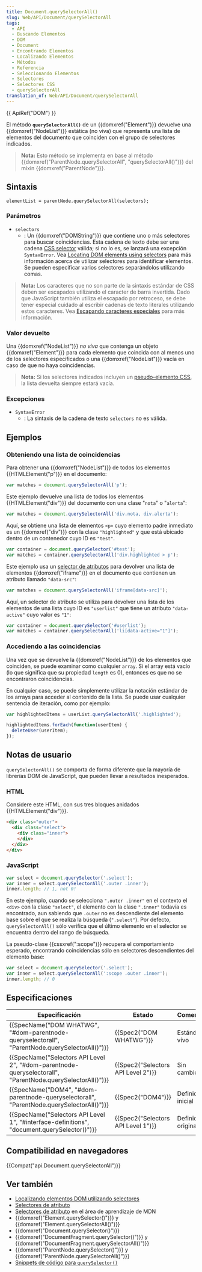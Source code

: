 ```yaml
---
title: Document.querySelectorAll()
slug: Web/API/Document/querySelectorAll
tags:
  - API
  - Buscando Elementos
  - DOM
  - Document
  - Encontrando Elementos
  - Localizando Elementos
  - Métodos
  - Referencia
  - Seleccionando Elementos
  - Selectores
  - Selectores CSS
  - querySelectorAll
translation_of: Web/API/Document/querySelectorAll
---
```

{{ ApiRef("DOM") }}

El método **`querySelectorAll()`** de un {{domxref("Element")}} devuelve una {{domxref("NodeList")}} estática (no viva) que representa una lista de elementos del documento que coinciden con el grupo de selectores indicados.

> **Nota:** Esto método se implementa en base al método {{domxref("ParentNode.querySelectorAll", "querySelectorAll()")}} del mixin {{domxref("ParentNode")}}.

## Sintaxis

    elementList = parentNode.querySelectorAll(selectors);

### Parámetros

- `selectors`
  - : Un {{domxref("DOMString")}} que contiene uno o más selectores para buscar coincidencias. Esta cadena de texto debe ser una cadena [CSS selector](/es/docs/Web/CSS/CSS_Selectors) válida; si no lo es, se lanzará una excepción `SyntaxError`. Vea [Locating DOM elements using selectors](/es/docs/Web/API/Document_object_model/Locating_DOM_elements_using_selectors) para más información acerca de utilizar selectores para identificar elementos. Se pueden especificar varios selectores separándolos utilizando comas.

> **Nota:** Los caracteres que no son parte de la sintaxis estándar de CSS deben ser escapados utilizando el caracter de barra invertida. Dado que JavaScript también utiliza el escapado por retroceso, se debe tener especial cuidado al escribir cadenas de texto literales utilizando estos caracteres. Vea [Escapando caracteres especiales](#escapando_caracteres_especiales) para más información.

### Valor devuelto

Una {{domxref("NodeList")}} _no viva_ que contenga un objeto {{domxref("Element")}} para cada elemento que coincida con al menos uno de los selectores especificados o una {{domxref("NodeList")}} vacía en caso de que no haya coincidencias.

> **Nota:** Si los selectores indicados incluyen un [pseudo-elemento CSS](/es/docs/Web/CSS/Pseudo-elements), la lista devuelta siempre estará vacía.

### Excepciones

- `SyntaxError`
  - : La sintaxis de la cadena de texto `selectors` no es válida.

## Ejemplos

### Obteniendo una lista de coincidencias

Para obtener una {{domxref("NodeList")}} de todos los elementos {{HTMLElement("p")}} en el documento:

```js
var matches = document.querySelectorAll('p');
```

Este ejemplo devuelve una lista de todos los elementos {{HTMLElement("div")}} del documento con una clase "`nota`" o "`alerta`":

```js
var matches = document.querySelectorAll('div.nota, div.alerta');
```

Aquí, se obtiene una lista de elementos `<p>` cuyo elemento padre inmediato es un {{domxref("div")}} con la clase `"highlighted"` y que está ubicado dentro de un contenedor cuyo ID es `"test"`.

```js
var container = document.querySelector('#test');
var matches = container.querySelectorAll('div.highlighted > p');
```

Este ejemplo usa un [selector de atributos](es/docs/Web/CSS/Selectores_atributo) para devolver una lista de elementos {{domxref("iframe")}} en el documento que contienen un atributo llamado `"data-src"`:

```js
var matches = document.querySelectorAll('iframe[data-src]');
```

Aquí, un selector de atributo se utiliza para devolver una lista de los elementos de una lista cuyo ID es `"userlist"` que tiene un atributo `"data-active"` cuyo valor es `"1"`:

```js
var container = document.querySelector('#userlist');
var matches = container.querySelectorAll('li[data-active="1"]');
```

### Accediendo a las coincidencias

Una vez que se devuelve la {{domxref("NodeList")}} de los elementos que coinciden, se puede examinar como cualquier `array`. Si el array está vacío (lo que significa que su propiedad `length` es 0), entonces es que no se encontraron coincidencias.

En cualquier caso, se puede simplemente utilizar la notación estándar de los arrays para acceder al contenido de la lista. Se puede usar cualquier sentencia de iteración, como por ejemplo:

```js
var highlightedItems = userList.querySelectorAll('.highlighted');

highlightedItems.forEach(function(userItem) {
  deleteUser(userItem);
});
```

## Notas de usuario

`querySelectorAll()` se comporta de forma diferente que la mayoría de librerías DOM de JavaScript, que pueden llevar a resultados inesperados.

### HTML

Considere este HTML, con sus tres bloques anidados {{HTMLElement("div")}}.

```html
<div class="outer">
  <div class="select">
    <div class="inner">
    </div>
  </div>
</div>
```

### JavaScript

```js
var select = document.querySelector('.select');
var inner = select.querySelectorAll('.outer .inner');
inner.length; // 1, not 0!
```

En este ejemplo, cuando se selecciona `".outer .inner"` en el contexto el `<div>` con la clase `"select"`, el elemento con la clase `".inner"` todavía es encontrado, aun sabiendo que `.outer` no es descendiente del elemento base sobre el que se realiza la búsqueda (`".select"`). Por defecto, `querySelectorAll()` sólo verifica que el último elemento en el selector se encuentra dentro del rango de búsqueda.

La pseudo-clase {{cssxref(":scope")}} recupera el comportamiento esperado, encontrando coincidencias sólo en selectores descendientes del elemento base:

```js
var select = document.querySelector('.select');
var inner = select.querySelectorAll(':scope .outer .inner');
inner.length; // 0
```

## Especificaciones

| Especificación                                                                                                                               | Estado                                       | Comentario          |
| -------------------------------------------------------------------------------------------------------------------------------------------- | -------------------------------------------- | ------------------- |
| {{SpecName("DOM WHATWG", "#dom-parentnode-queryselectorall", "ParentNode.querySelectorAll()")}}             | {{Spec2("DOM WHATWG")}}             | Estándar vivo       |
| {{SpecName("Selectors API Level 2", "#dom-parentnode-queryselectorall", "ParentNode.querySelectorAll()")}} | {{Spec2("Selectors API Level 2")}} | Sin cambios         |
| {{SpecName("DOM4", "#dom-parentnode-queryselectorall", "ParentNode.querySelectorAll()")}}                     | {{Spec2("DOM4")}}                     | Definición inicial  |
| {{SpecName("Selectors API Level 1", "#interface-definitions", "document.querySelector()")}}                     | {{Spec2("Selectors API Level 1")}} | Definición original |

## Compatibilidad en navegadores

{{Compat("api.Document.querySelectorAll")}}

## Ver también

- [Localizando elementos DOM utilizando selectores](/es/docs/Web/API/Document_object_model/Locating_DOM_elements_using_selectors)
- [Selectores de atributo](/es/docs/Web/CSS/Selectores_atributo)
- [Selectores de atributo](/es/docs/Learn/CSS/Introduction_to_CSS/Selectores_de_Atributos) en el área de aprendizaje de MDN
- {{domxref("Element.querySelector()")}} y {{domxref("Element.querySelectorAll()")}}
- {{domxref("Document.querySelector()")}}
- {{domxref("DocumentFragment.querySelector()")}} y {{domxref("DocumentFragment.querySelectorAll()")}}
- {{domxref("ParentNode.querySelector()")}} y {{domxref("ParentNode.querySelectorAll()")}}
- [Snippets de código para `querySelector()`](/es/docs/Code_snippets/QuerySelector "Code_snippets/QuerySelector")
